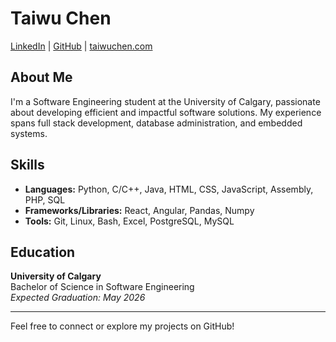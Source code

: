 # Taiwu Chen

[LinkedIn](#) | [GitHub](#) | [taiwuchen.com](#)

## About Me

I'm a Software Engineering student at the University of Calgary, passionate about developing efficient and impactful software solutions. My experience spans full stack development, database administration, and embedded systems.

## Skills

- **Languages:** Python, C/C++, Java, HTML, CSS, JavaScript, Assembly, PHP, SQL
- **Frameworks/Libraries:** React, Angular, Pandas, Numpy
- **Tools:** Git, Linux, Bash, Excel, PostgreSQL, MySQL

## Education

**University of Calgary**  
Bachelor of Science in Software Engineering  
*Expected Graduation: May 2026*


---
Feel free to connect or explore my projects on GitHub!
